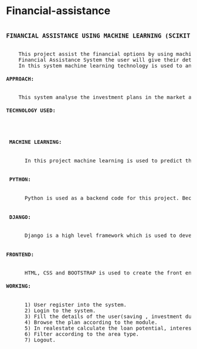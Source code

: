 # Financial-assistance
<pre>
<h3>FINANCIAL ASSISTANCE USING MACHINE LEARNING (SCIKIT-LEARN):</h3>
    This project assist the financial options by using machine learning algorithm support vector machine.
    Financial Assistance System the user will give their details with their earning and how much they can save for a period of time and their investment preferences. Financial Assistance System analyse all the information given by the user and find out the suitable investment for the people.
    In this system machine learning technology is used to analyse and predict the suitable investment option for a particular person. This system will give a proper idea about the investment and the future returns and the risk involved to the user.
<h4>APPROACH:</h4>
    This system analyse the investment plans in the market and gives the best plan. This project has 5 modules which is Realestate, Insurance, Fixed deposit, Mutual fund, Stock Market. It has all the plans in various company currently available in market. It analyse according to major attribute of the model.
<h4>TECHNOLOGY USED:</h4>
 <h4> MACHINE LEARNING:</h4>
      In this project machine learning is used to predict the best plan available for a particular person. In machine learning Support       Vector Machine algorithm is used via a scikit learn package. 
 <h4> PYTHON:</h4>
      Python is used as a backend code for this project. Because it plays well with machine learning and big data.
 <h4> DJANGO:</h4>
      Django is a high level framework which is used to develop this system. 
  <h4>FRONTEND:</h4>
      HTML, CSS and BOOTSTRAP is used to create the front end of the project.
<h4>WORKING:</h4>
      1) User register into the system.
      2) Login to the system.
      3) Fill the details of the user(saving , investment duration etc),
      4) Browse the plan according to the module.
      5) In realestate calculate the loan potential, interest, total.
      6) Filter according to the area type.
      7) Logout.
 </pre>
  
